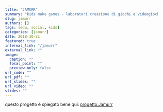 ```yaml
---
title: "JAMURR"
summary: "kids make games - laboratori creazione di giochi e videogiochi, digital e media education per ragazzi e genitori in Jam"
slug: jamurr
authors: []
tags: [edu, social, kids]
categories: [jamurr]
date: 2018-10-21
featured: true
internal_link: "/jamurr"
external_link: ""
image:
  caption: ""
  focal_point: ""
  preview_only: false
url_code: ""
url_pdf: ""
url_slides: ""
url_video: ""
slides: ""
---
```


questo progetto è spiegato bene qui: [progetto Jamurr](https://2042ed.org/lab/)
